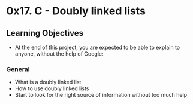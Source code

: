 # 0x17. C - Doubly linked lists

## Learning Objectives
* At the end of this project, you are expected to be able to explain to anyone, without the help of Google:

### General
* What is a doubly linked list
* How to use doubly linked lists
* Start to look for the right source of information without too much help
